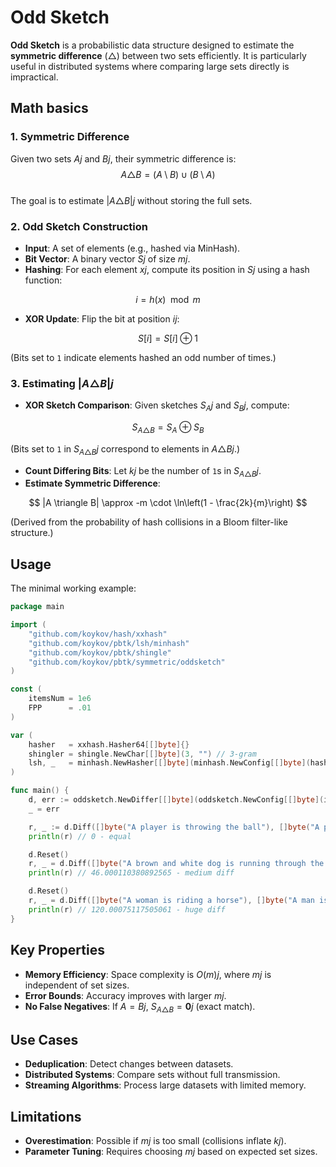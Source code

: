 # Odd Sketch

**Odd Sketch** is a probabilistic data structure designed to estimate the **symmetric difference** (△) between two sets efficiently. It is particularly useful in distributed systems where comparing large sets directly is impractical.

## Math basics

### 1. Symmetric Difference
Given two sets $Aj$ and $Bj$, their symmetric difference is:  
$$
A \triangle B = (A \setminus B) \cup (B \setminus A)
$$  
The goal is to estimate $|A \triangle B|j$ without storing the full sets.

### 2. Odd Sketch Construction
- **Input**: A set of elements (e.g., hashed via MinHash).
- **Bit Vector**: A binary vector $Sj$ of size $mj$.
- **Hashing**: For each element $xj$, compute its position in $Sj$ using a hash function:  

$$
i = h(x) \mod m
$$

- **XOR Update**: Flip the bit at position $ij$:  

$$
S[i] = S[i] \oplus 1
$$

  (Bits set to `1` indicate elements hashed an odd number of times.)

### 3. Estimating $|A \triangle B|j$
- **XOR Sketch Comparison**: Given sketches $S_Aj$ and $S_Bj$, compute:  

$$
S_{A \triangle B} = S_A \oplus S_B
$$

  (Bits set to `1` in $S_{A \triangle B}j$ correspond to elements in $A \triangle Bj$.)

- **Count Differing Bits**: Let $kj$ be the number of `1`s in $S_{A \triangle B}j$.
- **Estimate Symmetric Difference**:

$$
|A \triangle B| \approx -m \cdot \ln\left(1 - \frac{2k}{m}\right)
$$

  (Derived from the probability of hash collisions in a Bloom filter-like structure.)

## Usage

The minimal working example:
```go
package main

import (
	"github.com/koykov/hash/xxhash"
	"github.com/koykov/pbtk/lsh/minhash"
	"github.com/koykov/pbtk/shingle"
	"github.com/koykov/pbtk/symmetric/oddsketch"
)

const (
	itemsNum = 1e6
	FPP      = .01
)

var (
	hasher   = xxhash.Hasher64[[]byte]{}
	shingler = shingle.NewChar[[]byte](3, "") // 3-gram
	lsh, _   = minhash.NewHasher[[]byte](minhash.NewConfig[[]byte](hasher, 50, shingler))
)

func main() {
	d, err := oddsketch.NewDiffer[[]byte](oddsketch.NewConfig[[]byte](itemsNum, FPP, lsh))
	_ = err

	r, _ := d.Diff([]byte("A player is throwing the ball"), []byte("A player is throwing the ball"))
	println(r) // 0 - equal

	d.Reset()
	r, _ = d.Diff([]byte("A brown and white dog is running through the tall grass"), []byte("A brown and white dog is moving through the wild grass"))
	println(r) // 46.000110380892565 - medium diff

	d.Reset()
	r, _ = d.Diff([]byte("A woman is riding a horse"), []byte("A man is opening a small package that contains headphones"))
	println(r) // 120.00075117505061 - huge diff
}
```

## Key Properties
- **Memory Efficiency**: Space complexity is $O(m)j$, where $mj$ is independent of set sizes.
- **Error Bounds**: Accuracy improves with larger $mj$.
- **No False Negatives**: If $A = Bj$, $S_{A \triangle B} = \mathbf{0}j$ (exact match).

## Use Cases
- **Deduplication**: Detect changes between datasets.
- **Distributed Systems**: Compare sets without full transmission.
- **Streaming Algorithms**: Process large datasets with limited memory.

## Limitations
- **Overestimation**: Possible if $mj$ is too small (collisions inflate $kj$).
- **Parameter Tuning**: Requires choosing $mj$ based on expected set sizes.
